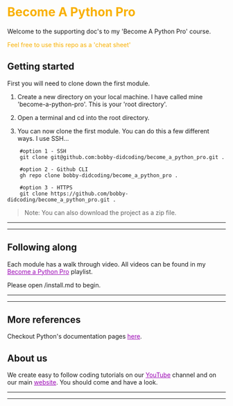 # <span style="color:#f9b000">Become A Python Pro</span>

Welcome to the supporting doc's to my 'Become A Python Pro' course.

<span style="color:#f9b000">Feel free to use this repo as a 'cheat sheet'</span>

## Getting started
First you will need to clone down the first module.

1) Create a new directory on your local machine. I have called mine 'become-a-python-pro'. This is your 'root directory'.

2) Open a terminal and cd into the root directory.

3) You can now clone the first module. You can do this a few different ways. I use SSH...

```
    #option 1 - SSH
    git clone git@github.com:bobby-didcoding/become_a_python_pro.git .

    #option 2 - Github CLI
    gh repo clone bobby-didcoding/become_a_python_pro .

    #option 3 - HTTPS
    git clone https://github.com/bobby-didcoding/become_a_python_pro.git .
```
>Note: You can also download the project as a zip file.
***
***

## Following along
Each module has a walk through video. All videos can be found in my <a href="https://www.youtube.com/channel/PL5VlxT4gkOFBIqMOHUrk_2t-OO1S8WrzV" target="_blank" style="color: #9c07b6">Become a Python Pro</a> playlist.

Please open /install.md to begin.

***
***

## More references
Checkout Python's documentation pages <a href="https://docs.python.org/3/" target="_blank" style="color: #9c07b6">here</a>.

## About us
We create easy to follow coding tutorials on our <a href="https://www.youtube.com/channel/UCitbHjDxcR3JBErnRLCuYkw" target="_blank" style="color: #9c07b6">YouTube</a> channel and on our main <a href="https://didcoding.com" target="_blank" style="color: #9c07b6">website</a>. You should come and have a look.
***
***